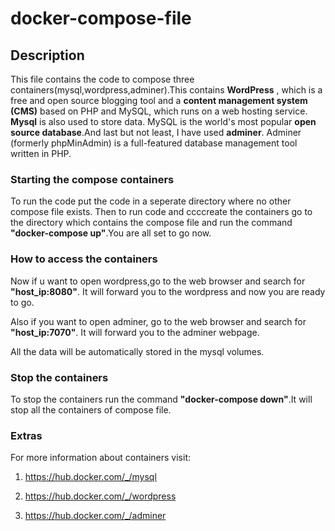 # docker-compose-file
## Description
This file contains the code to compose three containers(mysql,wordpress,adminer).This contains **WordPress** , which is a free and open source blogging tool and a **content management system (CMS)** based on PHP and MySQL, which runs on a web hosting service. **Mysql** is also used to store data. MySQL is the world's most popular **open source database**.And last but not least, I have used **adminer**. Adminer (formerly phpMinAdmin) is a full-featured database management tool written in PHP.
### Starting the compose containers
To run the code put the code in a seperate directory where no other compose file exists. Then to run code and ccccreate the containers go to the directory which contains the compose file and run the command **"docker-compose up"**.You are all set to go now.
### How to access the containers
Now if u want to open wordpress,go to the web browser and search for **"host_ip:8080"**. It will forward you to the wordpress and now you are ready to go.

Also if you want to open adminer, go to the web browser and search for **"host_ip:7070"**. It will forward you to the adminer webpage.

All the data will be automatically stored in the mysql volumes.
### Stop the containers
To stop the containers run the command **"docker-compose down"**.It will stop all the containers of compose file.
### Extras
For more information about containers visit:

1. https://hub.docker.com/_/mysql

2. https://hub.docker.com/_/wordpress

3. https://hub.docker.com/_/adminer 

